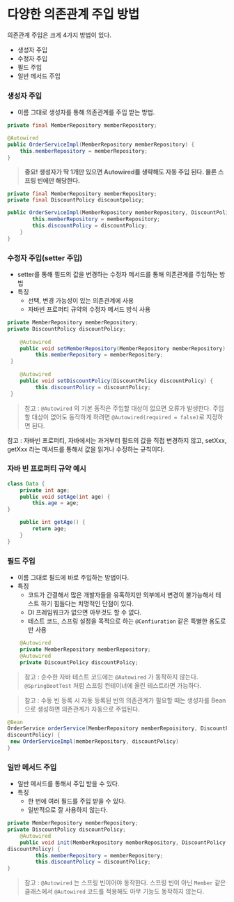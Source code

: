 # 다양한 의존관계 주입 방법

의존관계 주입은 크게 4가지 방법이 있다.

- 생성자 주입
- 수정자 주입
- 필드 주입
- 일반 메서드 주입

### 생성자 주입

- 이름 그대로 생성자를 통해 의존관계를 주입 받는 방법.

```java
private final MemberRepository memberRepository;

@Autowired
public OrderServiceImpl(MemberRepository memberRepository) {
	this.memberRepository = memberRepository;
}
```

> **중요! 생성자가 딱 1개만 있으면 Autowired를 생략해도 자동 주입 된다.
물론 스프링 빈에만 해당한다.**
> 

```java
private final MemberRepository memberRepository;
private final DiscountPolicy discountpolicy;

public OrderServiceImpl(MemberRepository memberRepository, DiscountPolicy discountPolicy) {
		this.memberRepository = memberRepository;
		this.discountPolicy = discountPolicy;
	}
}
```

### 수정자 주입(setter 주입)

- setter를 통해 필드의 값을 변경하는 수정자 메서드를 통해 의존관계를 주입하는 방법
- 특징
    - 선택, 변경 가능성이 있는 의존관계에 사용
    - 자바빈 프로퍼티 규약의 수정자 메서드 방식 사용

```java
private MemberRepository memberRepository;
private DiscountPolicy discountPolicy;
 
	@Autowired
	public void setMemberRepository(MemberRepository memberRepository) {
		 this.memberRepository = memberRepository;
 }
 
	@Autowired
	public void setDiscountPolicy(DiscountPolicy discountPolicy) {
		 this.discountPolicy = discountPolicy;
 }
```

> 참고 : `@Autowired` 의 기본 동작은 주입할 대상이 없으면 오류가 발생한다. 주입할 대상이 없어도 동작하게 하려면 `@Autowired(required = false)`로 지정하면 된다.

참고 : 자바빈 프로퍼티, 자바에서는 과거부터 필드의 값을 직접 변경하지 않고, setXxx, getXxx 라는 메서드를 통해서 값을 읽거나 수정하는 규칙이다.
> 

### 자바 빈 프로퍼티 규약 예시

```java
class Data {
	private int age;
	public void setAge(int age) {
		this.age = age;
}

	public int getAge() {
		return age;
	}
}
```

### 필드 주입

- 이름 그대로 필드에 바로 주입하는 방법이다.
- 특징
    - 코드가 간결해서 많은 개발자들을 유혹하지만 외부에서 변경이 불가능해서 테스트 하기 힘들다는 치명적인 단점이 있다.
    - DI 프레임워크가 없으면 아무것도 할 수 없다.
    - 테스트 코드, 스프링 설정을 목적으로 하는 `@Confiuration` 같은 특별한 용도로만 사용

```java
	@Autowired
	private MemberRepository memberRepository;
	@Autowired
	private DiscountPolicy discountPolicy;
```

> 참고 : 순수한 자바 테스트 코드에는 `@Autowired` 가 동작하지 않는다.
`@SpringBootTest` 처럼 스프링 컨테이너에 올린 테스트라면 가능하다.
> 

> 참고 : 수동 빈 등록 시 자동 등록된 빈의 의존관계가 필요할 때는 생성자를 Bean으로 생성하면 의존관계가 자동으로 주입된다.
> 

```java
@Bean
OrderService orderService(MemberRepository memberRepoisitory, DiscountPolicy 
discountPolicy) {
 new OrderServiceImpl(memberRepository, discountPolicy)
}
```

### 일반 메서드 주입

- 일반 메서드를 통해서 주입 받을 수 있다.
- 특징
    - 한 번에 여러 필드를 주입 받을 수 있다.
    - 일반적으로 잘 사용하지 않는다.

```java
private MemberRepository memberRepository;
private DiscountPolicy discountPolicy;
	@Autowired
	public void init(MemberRepository memberRepository, DiscountPolicy 
discountPolicy) {
		 this.memberRepository = memberRepository;
		 this.discountPolicy = discountPolicy;
}
```

> 참고 : `@Autowired` 는 스프링 빈이어야 동작한다. 스프링 빈이 아닌 `Member` 같은 클래스에서 `@Autowired` 코드를 적용해도 아무 기능도 동작하지 않는다.
>